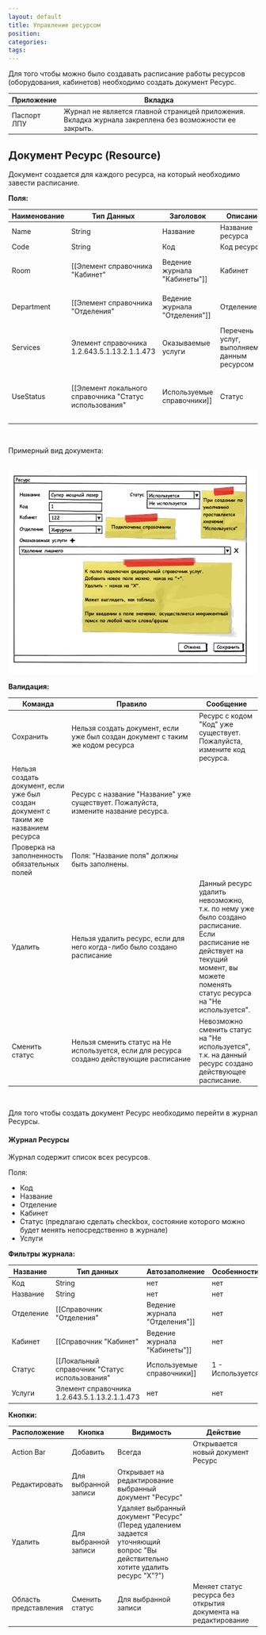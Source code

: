 ```yaml
---
layout: default
title: Управление ресурсом
position: 
categories: 
tags: 
---
```


Для того чтобы можно было создавать расписание работы ресурсов (оборудования, кабинетов) необходимо создать документ Ресурс.

|Приложение|Вкладка|
|----------|-------|
|Паспорт ЛПУ|Журнал не является главной страницей приложения. Вкладка журнала закреплена без возможности ее закрыть.|

## Документ Ресурс (Resource)

Документ создается для каждого ресурса, на который необходимо завести расписание.

**Поля:**

|Наименование|Тип Данных|Заголовок|Описание|Множественность|Видимость|Автозаполнение|
|------------|----------|---------|--------|---------------|---------|--------------|
|Name|String|Название|Название ресурса|[1..1]| | |
|Code|String|Код|Код ресурса|[1..1]| | |
|Room|[[Элемент справочника "Кабинет"|Ведение журнала "Кабинеты"]]|Кабинет |Кабинет, в котором расположен данный ресурс|[1..1]| | |
|Department|[[Элемент справочника "Отделения"|Ведение журнала "Отделения"]]|Отделение |Отделение, в котором расположен кабинет|[1..1]|readonly|Автоматически заполняется отделением из документа "Кабинет".|
|Services|Элемент справочника 1.2.643.5.1.13.2.1.1.473|Оказываемые услуги|Перечень услуг, выполняемых данным ресурсом|[0..*]| | |
|UseStatus|[[Элемент локального справочника "Статус использования"|Используемые справочники]]|Статус |Статус ресурса, который показывает, используется ли данный ресурс в настоящее время|[1..1]| |1 - Используется|

 

Примерный вид документа:

 ![](Resurs.png)

**Валидация:**

|Команда|Правило|Сообщение|
|-------|-------|---------|
|Сохранить |Нельзя создать документ, если уже был создан документ с таким же кодом ресурса|Ресурс с кодом "Код" уже существует. Пожалуйста, измените код ресурса.|
|Нельзя создать документ, если уже был создан документ с таким же названием ресурса|Ресурс с название "Название" уже существует. Пожалуйста, измените название ресурса.|
|Проверка на заполненность обязательных полей|Поля: "Название поля" должны быть заполнены.|
|Удалить|Нельзя удалить ресурс, если для него когда-либо было создано расписание|Данный ресурс удалить невозможно, т.к. по нему уже было создано расписание. Если расписание не действует на текущий момент, вы можете поменять статус ресурса на "Не используется".|
|Сменить статус|Нельзя сменить статус на Не используется, если для ресурса создано действующие расписание|Невозможно сменить статус на "Не используется", т.к. на данный ресурс создано действующее расписание.|

 

Для того чтобы создать документ Ресурс необходимо перейти в журнал Ресурсы.

#### Журнал Ресурсы

Журнал содержит список всех ресурсов.

Поля:

* Код
* Название
* Отделение
* Кабинет
* Статус (предлагаю сделать checkbox, состояние которого можно будет менять непосредственно в журнале)
* Услуги

**Фильтры журнала:**

|Название|Тип данных|Автозаполнение|Особенности|
|--------|----------|--------------|-----------|
|Код|String|нет|нет|
|Название|String|нет|нет|
|Отделение|[[Справочник "Отделения"|Ведение журнала "Отделения"]]|нет|нет|
|Кабинет|[[Справочник "Кабинет"|Ведение журнала "Кабинеты"]]|нет|нет|
|Статус|[[Локальный справочник "Статус использования"|Используемые справочники]]|1 - Используется|нет|
|Услуги|Элемент справочника 1.2.643.5.1.13.2.1.1.473|нет|нет|

**Кнопки:**

|Расположение|Кнопка|Видимость|Действие|
|------------|------|---------|--------|
|Action Bar|Добавить|Всегда|Открывается новый документ Ресурс|
|Редактировать|Для выбранной записи|Открывает на редактирование выбранный документ "Ресурс"|
|Удалить|Для выбранной записи|Удаляет выбранный документ "Ресурс" (Перед удалением задается уточняющий вопрос "Вы действительно хотите удалить ресурс "Х"?")|
|Область представления|Сменить статус|Для выбранной записи|Меняет статус ресурса без открытия документа на редактирование |

 

 


